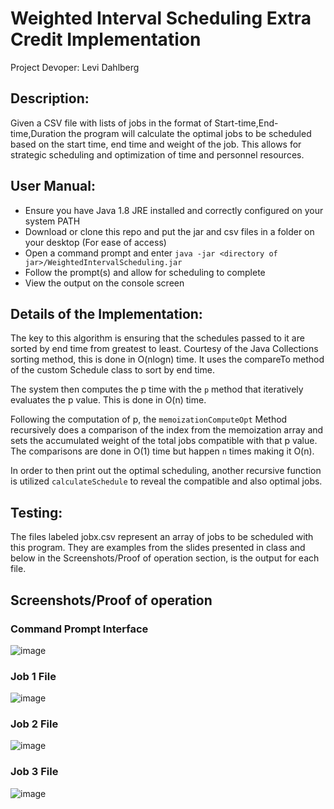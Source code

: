 # Weighted Interval Scheduling Extra Credit Implementation
 Project Devoper: Levi Dahlberg
## Description:
Given a CSV file with lists of jobs in the format of Start-time,End-time,Duration the program will calculate the optimal jobs to be scheduled based on the start time, end time and weight of the job. This allows for strategic scheduling and optimization of time and personnel resources.

## User Manual:
- Ensure you have Java 1.8 JRE installed and correctly configured on your system PATH
- Download or clone this repo and put the jar and csv files in a folder on your desktop (For ease of access)
- Open a command prompt and enter ```java -jar <directory of jar>/WeightedIntervalScheduling.jar```
- Follow the prompt(s) and allow for scheduling to complete
- View the output on the console screen

## Details of the Implementation:
The key to this algorithm is ensuring that the schedules passed to it are sorted by end time from greatest to least. Courtesy of the Java Collections sorting method, this is done in O(nlogn) time. It uses the compareTo method of the custom Schedule class to sort by end time.

The system then computes the p time with the ```p``` method that iteratively evaluates the p value. This is done in O(n) time.

Following the computation of p, the ```memoizationComputeOpt``` Method recursively does a comparison of the index from the memoization array and sets the accumulated weight of the total jobs compatible with that p value. The comparisons are done in O(1) time but happen ```n``` times making it O(n).

In order to then print out the optimal scheduling, another recursive function is utilized ```calculateSchedule``` to reveal the compatible and also optimal jobs.

## Testing:
The files labeled jobx.csv represent an array of jobs to be scheduled with this program. They are examples from the slides presented in class and below in the Screenshots/Proof of operation section, is the output for each file.

## Screenshots/Proof of operation
### Command Prompt Interface
![image](https://user-images.githubusercontent.com/48925786/111619001-45c62f80-87a2-11eb-9e39-93ae7c26791c.png)

### Job 1 File
![image](https://user-images.githubusercontent.com/48925786/111615292-c9315200-879d-11eb-9368-246adbdd0ba8.png)

### Job 2 File
![image](https://user-images.githubusercontent.com/48925786/111616307-faf6e880-879e-11eb-9907-6f830eb620d8.png)

### Job 3 File
![image](https://user-images.githubusercontent.com/48925786/111616855-9d16d080-879f-11eb-8520-c46b8ae458fc.png)

